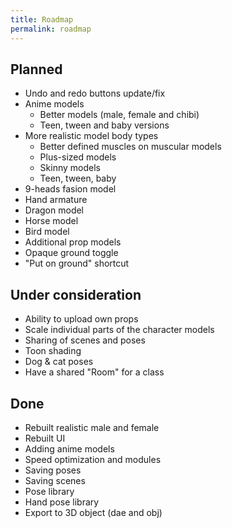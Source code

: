 ```yaml
---
title: Roadmap
permalink: roadmap
---
```


## Planned
- Undo and redo buttons update/fix
- Anime models
  - Better models (male, female and chibi)
  - Teen, tween and baby versions
- More realistic model body types
  - Better defined muscles on muscular models
  - Plus-sized models
  - Skinny models
  - Teen, tween, baby
- 9-heads fasion model
- Hand armature
- Dragon model
- Horse model
- Bird model
- Additional prop models
- Opaque ground toggle
- "Put on ground" shortcut

## Under consideration
- Ability to upload own props
- Scale individual parts of the character models
- Sharing of scenes and poses
- Toon shading
- Dog & cat poses
- Have a shared "Room" for a class


## Done
- Rebuilt realistic male and female
- Rebuilt UI
- Adding anime models
- Speed optimization and modules
- Saving poses
- Saving scenes
- Pose library
- Hand pose library
- Export to 3D object (dae and obj)